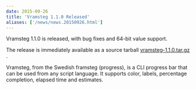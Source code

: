 ```yaml
---
date: 2015-09-26
title: 'Vramsteg 1.1.0 Released'
aliases: ['/news/news.20150926.html']
---
```

<div class="col-md-8 main">
 <div class="row">
  <p>
   Vramsteg 1.1.0 is released, with bug fixes and 64-bit value support.
  </p>
  <p>
   The release is immediately available as a source tarball
   <a href="http://tasktools.org/download/vramsteg-1.1.0.tar.gz">
    vramsteg-1.1.0.tar.gz
   </a>
   .
  </p>
  <p>
   Vramsteg, from the Swedish framsteg (progress), is a CLI progress
            bar that can be used from any script language. It supports color,
            labels, percentage completion, elapsed time and estimates.
  </p>
  <br/>
  <br/>
 </div>
</div>

